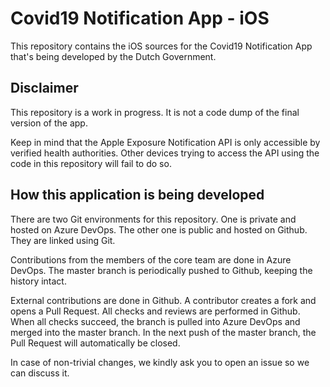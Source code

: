 # Covid19 Notification App - iOS

This repository contains the iOS sources for the Covid19 Notification App that's being developed by the Dutch Government.

## Disclaimer

This repository is a work in progress. It is not a code dump of the final version of the app.

Keep in mind that the Apple Exposure Notification API is only accessible by verified health authorities. Other devices trying to access the API using the code in this repository will fail to do so.

## How this application is being developed

There are two Git environments for this repository. One is private and hosted on Azure DevOps. The other one is public and hosted on Github. They are linked using Git.

Contributions from the members of the core team are done in Azure DevOps. The master branch is periodically pushed to Github, keeping the history intact.

External contributions are done in Github. A contributor creates a fork and opens a Pull Request. All checks and reviews are performed in Github. When all checks succeed, the branch is pulled into Azure DevOps and merged into the master branch. In the next push of the master branch, the Pull Request will automatically be closed.

In case of non-trivial changes, we kindly ask you to open an issue so we can discuss it.
